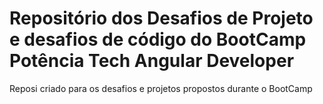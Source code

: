 #  Repositório dos Desafios de Projeto e desafios de código do BootCamp Potência Tech Angular Developer
Reposi  criado para  os desafios e projetos propostos durante o BootCamp
